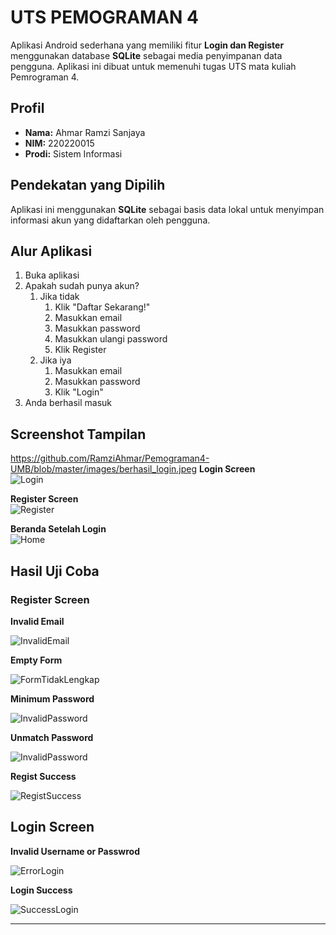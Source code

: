 # UTS PEMOGRAMAN 4

Aplikasi Android sederhana yang memiliki fitur **Login dan Register** menggunakan database **SQLite** sebagai media penyimpanan data pengguna. Aplikasi ini dibuat untuk memenuhi tugas UTS mata kuliah Pemrograman 4.

## Profil

- **Nama:** Ahmar Ramzi Sanjaya  
- **NIM:** 220220015  
- **Prodi:** Sistem Informasi  

## Pendekatan yang Dipilih

Aplikasi ini menggunakan **SQLite** sebagai basis data lokal untuk menyimpan informasi akun yang didaftarkan oleh pengguna.

## Alur Aplikasi

1. Buka aplikasi
2. Apakah sudah punya akun?
   1. Jika tidak 
      1. Klik "Daftar Sekarang!"
      2. Masukkan email
      3. Masukkan password
      4. Masukkan ulangi password
      5. Klik Register
   2. Jika iya 
      1. Masukkan email
      2. Masukkan password
      3. Klik "Login"
3. Anda berhasil masuk 

## Screenshot Tampilan
https://github.com/RamziAhmar/Pemograman4-UMB/blob/master/images/berhasil_login.jpeg
**Login Screen**  
![Login](https://github.com/RamziAhmar/Pemograman4-UMB/blob/master/images/login_page.jpeg)

**Register Screen**  
![Register](https://github.com/RamziAhmar/Pemograman4-UMB/blob/master/images/regist_page.jpeg)

**Beranda Setelah Login**  
![Home](https://github.com/RamziAhmar/Pemograman4-UMB/blob/master/images/main_page.jpeg)


## Hasil Uji Coba

### Register Screen

**Invalid Email**  

![InvalidEmail](https://github.com/RamziAhmar/Pemograman4-UMB/blob/master/images/email_tidakvalid.jpeg)

**Empty Form**  

![FormTidakLengkap](https://github.com/RamziAhmar/Pemograman4-UMB/blob/master/images/form_kosong.jpeg)

**Minimum Password**  

![InvalidPassword](https://github.com/RamziAhmar/Pemograman4-UMB/blob/master/images/password_kurang.jpeg)

**Unmatch Password**  

![InvalidPassword](https://github.com/RamziAhmar/Pemograman4-UMB/blob/master/images/password_tidaksama.jpeg)

**Regist Success**  

![RegistSuccess](https://github.com/RamziAhmar/Pemograman4-UMB/blob/master/images/regist_success.jpeg)

## Login Screen

**Invalid Username or Passwrod**  

![ErrorLogin](https://github.com/RamziAhmar/Pemograman4-UMB/blob/master/images/error_login.jpeg)

**Login Success**  

![SuccessLogin](https://github.com/RamziAhmar/Pemograman4-UMB/blob/master/images/berhasil_login.jpeg)


---
